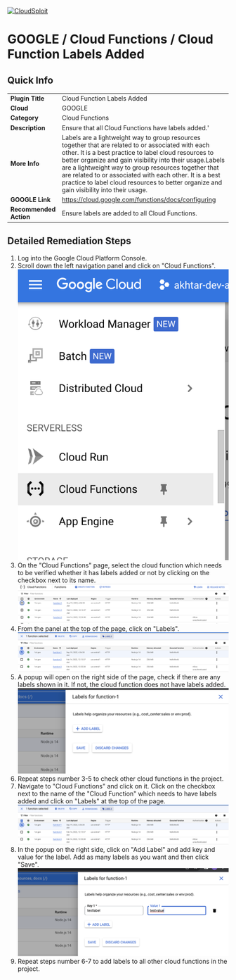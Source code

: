 [![CloudSploit](https://cloudsploit.com/img/logo-new-big-text-100.png "CloudSploit")](https://cloudsploit.com)

# GOOGLE / Cloud Functions / Cloud Function Labels Added

## Quick Info

| | |
|-|-|
| **Plugin Title** | Cloud Function Labels Added |
| **Cloud** | GOOGLE |
| **Category** | Cloud Functions |
| **Description** | Ensure that all Cloud Functions have labels added.' |
| **More Info** | Labels are a lightweight way to group resources together that are related to or associated with each other. It is a best practice to label cloud resources to better organize and gain visibility into their usage.Labels are a lightweight way to group resources together that are related to or associated with each other. It is a best practice to label cloud resources to better organize and gain visibility into their usage. |
| **GOOGLE Link** | https://cloud.google.com/functions/docs/configuring |
| **Recommended Action** | Ensure labels are added to all Cloud Functions. |

## Detailed Remediation Steps
1. Log into the Google Cloud Platform Console.
2. Scroll down the left navigation panel and click on "Cloud Functions". </br> <img src="/resources/google/cloudfunctions/cloud-function-labels-added/step2.png">
3. On the "Cloud Functions" page, select the cloud function which needs to be verified whether it has labels added or not by clicking on the checkbox next to its name.</br> <img src="/resources/google/cloudfunctions/cloud-function-labels-added/step3.png"/>
4. From the panel at the top of the page, click on "Labels".</br> <img src="/resources/google/cloudfunctions/cloud-function-labels-added/step4.png"/>
5. A popup will open on the right side of the page, check if there are any labels shown in it. If not, the cloud function does not have labels added. </br> <img src="/resources/google/cloudfunctions/cloud-function-labels-added/step5.png"/>
5. Repeat steps number 3-5 to check other cloud functions in the project.</br>
6. Navigate to "Cloud Functions" and click on it. Click on the checkbox next to the name of the "Cloud Function" which needs to have labels added and click on "Labels" at the top of the page.</br> <img src="/resources/google/cloudfunctions/cloud-function-labels-added/step6.png"/>
7. In the popup on the right side, click on "Add Label" and add key and value for the label. Add as many labels as you want and then click "Save".</br> <img src="/resources/google/cloudfunctions/cloud-function-labels-added/step7.png"/>
8. Repeat steps number 6-7 to add labels to all other cloud functions in the project.</br>